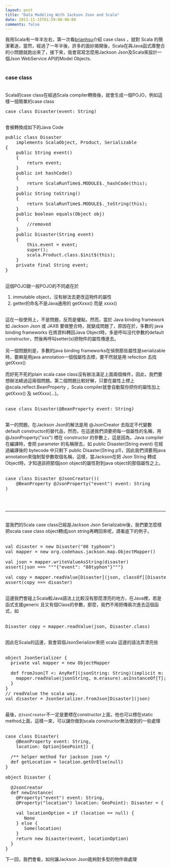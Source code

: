 ```yaml
---
layout: post
title: "Data Modeling With Jackson Json and Scala"
date: 2011-11-15T01:59:00-08:00
comments: false
---
```


<div class='post'>
我用Scala有一年半左右，第一次看<a href="http://bone.twbbs.org.tw/blog/">brianhsu</a>介紹 case class ，就對 Scala 的簡潔著迷，當然，經過了一年半後，許多的面紗揭開後，Scala在與Java函式庫整合的小問題就跑出來了，接下來，我會寫寫怎麼用Jackson Json及Scala來設計一個Json WebService API的Model Objects.<br /><br /><h3>case class</h3><br />Scala的case class在經過Scala compiler轉換後，就會生成一個POJO，例如這樣一個簡單的case class<br /><pre class="brush: scala">case class Disaster(event: String)</pre><br />會被轉換成如下的Java Code<br /><pre class="brush: java">public class Disaster<br />    implements ScalaObject, Product, Serializable<br />{<br />    public String event()<br />    {<br />        return event;<br />    }<br />    public int hashCode()<br />    {<br />        return ScalaRunTime$.MODULE$._hashCode(this);<br />    }<br />    public String toString()<br />    {<br />        return ScalaRunTime$.MODULE$._toString(this);<br />    }<br />    public boolean equals(Object obj)<br />    {<br />        //removed<br />    }<br />    public Disaster(String event)<br />    {<br />        this.event = event;<br />        super();<br />        scala.Product.class.$init$(this);<br />    }<br />    private final String event;<br />}<br /></pre><br />這個POJO跟一般POJO的不同處在於<br /><ol><li>immutable object，沒有辦法去更改這物件的屬性</li><li>getter的命名不是Java通用的 getXxxx() 而是 xxxx()</li></ol><br />這在一般使用上，不是問題，反而是優點，然而，當於 Java binding framework 如 Jackson Json 或 JAXB 要做整合時，就變成問題了，原因在於，多數的 java binding frameworks 在將資料轉回Java Object時，多是呼叫沒代參數的default constructor，然後再呼叫setter(s)把物件的屬性傳進去。<br /><br />另一個問題則是，多數的java binding frameworks在偵側那些屬性是serializable時，要麻是用java annotation一個個屬性去標，要不然就是用 refection 去找 getXxxx() <br /><br />而好死不死的plain scala case class沒有辦法滿足上面兩個條件，因此，我們要想辦法繞過這兩個問題。第二個問題比較好解，只要在屬性上標上 @scala.reflect.BeanProperty ，Scala compiler就會自動幫你把你的屬性加上 getXxxx() 及 setXxxx(...)。<br /><br /><pre class="brush: scala">case class Disaster(@BeanProperty event: String)</pre><br />第一的問題，在Jackson Json的解法是用 @JsonCreator 去指定不代變數default constructor的替代品，然而，在這邊我們須要把每一個屬性的名稱，用 @JsonProperty("xxx") 標在 constructor 的參數上，這是因為，Java compiler在編譯時，會把 parameter 的名稱擦去，如 public Disaster(String event) 在經過編譯後的 bytecode 中只剩下 public Disaster(String p1)，因此我們須要用java annotation來強制幫參數取個名稱，這樣，當Jackson在把 Json String 轉成Object時，才知道該把那個json object的屬性對到java object的那個屬性之上。<br /><br /><pre class="brush: scala">case class Disaster @JsonCreator()(<br />    @BeanProperty @JsonProperty("event") event: String<br />)<br /></pre><br /><br /><hr /><br />當我們的Scala case class已經是Jackson Json Serializable後，我們要怎麼樣把scala case class object轉成json string再轉回來呢，請看底下的例子。<br /><br /><pre class="brush: scala">val disaster = new Disaster("88 typhoon")<br />val mapper = new org.codehaus.jackson.map.ObjectMapper()<br /><br />val json = mapper.writeValueAsString(disaster)<br />assert(json === """{"event": "88typhon"}"""}<br />  <br />val copy = mapper.readValue[Disaster](json, classOf[[Disaster])<br />assert(copy === disaster)<br /></pre><br />這邊我們會碰上Scala較Java語法上比較沒有那麼漂亮的地方，在Java裡，若是函式支援generic <t>且又有個Class<t>的參數，那麼，我們不用把<t>傳兩次進去這個函式，如<br /></t></t></t><br /><pre class="brush: java">Disaster copy = mapper.readValue(json, Disaster.class)<br /></pre><br />因此在Scala的這邊，我會寫個JsonSerializer來把 scala 這邊的語法弄漂亮些 <br /><br /><pre class="brush: scala">object JsonSerializer {<br />  private val mapper = new ObjectMapper<br /><br />  def fromJson[T &lt;: AnyRef](jsonString: String)(implicit m: Manifest[T]): T = {<br />    mapper.readValue(jsonString, m.erasure).asInstanceOf[T];<br />  }<br />}<br />// readValue the scala way.<br />val disaster = JsonSerializer.fromJson[Disaster](json)<br /></pre><br />最後，<code>@JsonCreator</code>不一定是要標在constructor上面，他也可以標在static method上面，這樣一來，可以讓你做到scala constructor無法做到的一些處理<br /><br /><pre class="brush: scala">case class Disaster(<br />    @BeanProperty event: String, <br />    location: Option[GeoPoint]) {<br />  <br />  /** helper method for jackson json */<br />  def getLocation = location.getOrElse(null)<br />}<br /><br />object Disaster {<br /><br />  @JsonCreator<br />  def newInstance(<br />    @Property("event") event: String,<br />    @Property("location") location: GeoPoint): Disaster = {<br />    <br />    val locationOption = if (location == null) {<br />       None<br />    } else {<br />       Some(location)<br />    } <br />    return new Disaster(event, locationOption)<br />  }<br />}<br /></pre>下一回，我們會看，如何讓Jackson Json能夠對多型的物件做處理</div>
